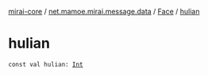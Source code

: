 [mirai-core](../../index.md) / [net.mamoe.mirai.message.data](../index.md) / [Face](index.md) / [hulian](./hulian.md)

# hulian

`const val hulian: `[`Int`](https://kotlinlang.org/api/latest/jvm/stdlib/kotlin/-int/index.html)